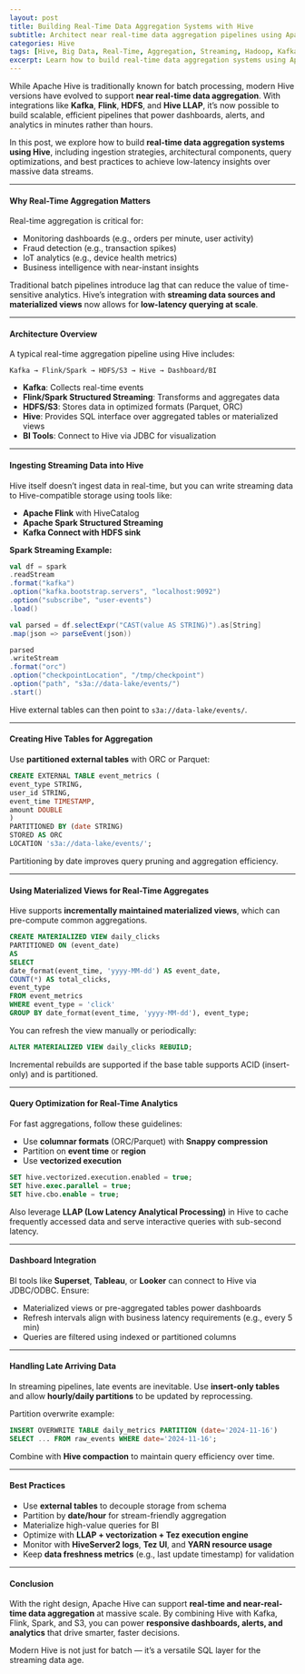 ```yaml
---
layout: post
title: Building Real-Time Data Aggregation Systems with Hive
subtitle: Architect near real-time data aggregation pipelines using Apache Hive and modern big data tools
categories: Hive
tags: [Hive, Big Data, Real-Time, Aggregation, Streaming, Hadoop, Kafka, ETL]
excerpt: Learn how to build real-time data aggregation systems using Apache Hive. Explore architecture patterns, integration with Kafka and Flink, materialized views, and performance optimization techniques.
---
```

While Apache Hive is traditionally known for batch processing, modern Hive versions have evolved to support **near real-time data aggregation**. With integrations like **Kafka**, **Flink**, **HDFS**, and **Hive LLAP**, it’s now possible to build scalable, efficient pipelines that power dashboards, alerts, and analytics in minutes rather than hours.

In this post, we explore how to build **real-time data aggregation systems using Hive**, including ingestion strategies, architectural components, query optimizations, and best practices to achieve low-latency insights over massive data streams.

---

#### Why Real-Time Aggregation Matters

Real-time aggregation is critical for:
- Monitoring dashboards (e.g., orders per minute, user activity)
- Fraud detection (e.g., transaction spikes)
- IoT analytics (e.g., device health metrics)
- Business intelligence with near-instant insights

Traditional batch pipelines introduce lag that can reduce the value of time-sensitive analytics. Hive’s integration with **streaming data sources and materialized views** now allows for **low-latency querying at scale**.

---

#### Architecture Overview

A typical real-time aggregation pipeline using Hive includes:

```
Kafka → Flink/Spark → HDFS/S3 → Hive → Dashboard/BI
```

- **Kafka**: Collects real-time events
- **Flink/Spark Structured Streaming**: Transforms and aggregates data
- **HDFS/S3**: Stores data in optimized formats (Parquet, ORC)
- **Hive**: Provides SQL interface over aggregated tables or materialized views
- **BI Tools**: Connect to Hive via JDBC for visualization

---

#### Ingesting Streaming Data into Hive

Hive itself doesn’t ingest data in real-time, but you can write streaming data to Hive-compatible storage using tools like:

- **Apache Flink** with HiveCatalog
- **Apache Spark Structured Streaming**
- **Kafka Connect with HDFS sink**

**Spark Streaming Example:**

```scala
val df = spark
.readStream
.format("kafka")
.option("kafka.bootstrap.servers", "localhost:9092")
.option("subscribe", "user-events")
.load()

val parsed = df.selectExpr("CAST(value AS STRING)").as[String]
.map(json => parseEvent(json))

parsed
.writeStream
.format("orc")
.option("checkpointLocation", "/tmp/checkpoint")
.option("path", "s3a://data-lake/events/")
.start()
```

Hive external tables can then point to `s3a://data-lake/events/`.

---

#### Creating Hive Tables for Aggregation

Use **partitioned external tables** with ORC or Parquet:

```sql
CREATE EXTERNAL TABLE event_metrics (
event_type STRING,
user_id STRING,
event_time TIMESTAMP,
amount DOUBLE
)
PARTITIONED BY (date STRING)
STORED AS ORC
LOCATION 's3a://data-lake/events/';
```

Partitioning by date improves query pruning and aggregation efficiency.

---

#### Using Materialized Views for Real-Time Aggregates

Hive supports **incrementally maintained materialized views**, which can pre-compute common aggregations.

```sql
CREATE MATERIALIZED VIEW daily_clicks
PARTITIONED ON (event_date)
AS
SELECT
date_format(event_time, 'yyyy-MM-dd') AS event_date,
COUNT(*) AS total_clicks,
event_type
FROM event_metrics
WHERE event_type = 'click'
GROUP BY date_format(event_time, 'yyyy-MM-dd'), event_type;
```

You can refresh the view manually or periodically:

```sql
ALTER MATERIALIZED VIEW daily_clicks REBUILD;
```

Incremental rebuilds are supported if the base table supports ACID (insert-only) and is partitioned.

---

#### Query Optimization for Real-Time Analytics

For fast aggregations, follow these guidelines:

- Use **columnar formats** (ORC/Parquet) with **Snappy compression**
- Partition on **event time** or **region**
- Use **vectorized execution**

```sql
SET hive.vectorized.execution.enabled = true;
SET hive.exec.parallel = true;
SET hive.cbo.enable = true;
```

Also leverage **LLAP (Low Latency Analytical Processing)** in Hive to cache frequently accessed data and serve interactive queries with sub-second latency.

---

#### Dashboard Integration

BI tools like **Superset**, **Tableau**, or **Looker** can connect to Hive via JDBC/ODBC. Ensure:

- Materialized views or pre-aggregated tables power dashboards
- Refresh intervals align with business latency requirements (e.g., every 5 min)
- Queries are filtered using indexed or partitioned columns

---

#### Handling Late Arriving Data

In streaming pipelines, late events are inevitable. Use **insert-only tables** and allow **hourly/daily partitions** to be updated by reprocessing.

Partition overwrite example:

```sql
INSERT OVERWRITE TABLE daily_metrics PARTITION (date='2024-11-16')
SELECT ... FROM raw_events WHERE date='2024-11-16';
```

Combine with **Hive compaction** to maintain query efficiency over time.

---

#### Best Practices

- Use **external tables** to decouple storage from schema
- Partition by **date/hour** for stream-friendly aggregation
- Materialize high-value queries for BI
- Optimize with **LLAP + vectorization + Tez execution engine**
- Monitor with **HiveServer2 logs**, **Tez UI**, and **YARN resource usage**
- Keep **data freshness metrics** (e.g., last update timestamp) for validation

---

#### Conclusion

With the right design, Apache Hive can support **real-time and near-real-time data aggregation** at massive scale. By combining Hive with Kafka, Flink, Spark, and S3, you can power **responsive dashboards, alerts, and analytics** that drive smarter, faster decisions.

Modern Hive is not just for batch — it’s a versatile SQL layer for the streaming data age.
